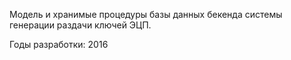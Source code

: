 Модель и хранимые процедуры базы данных бекенда системы генерации раздачи ключей ЭЦП.

Годы разработки: 2016
